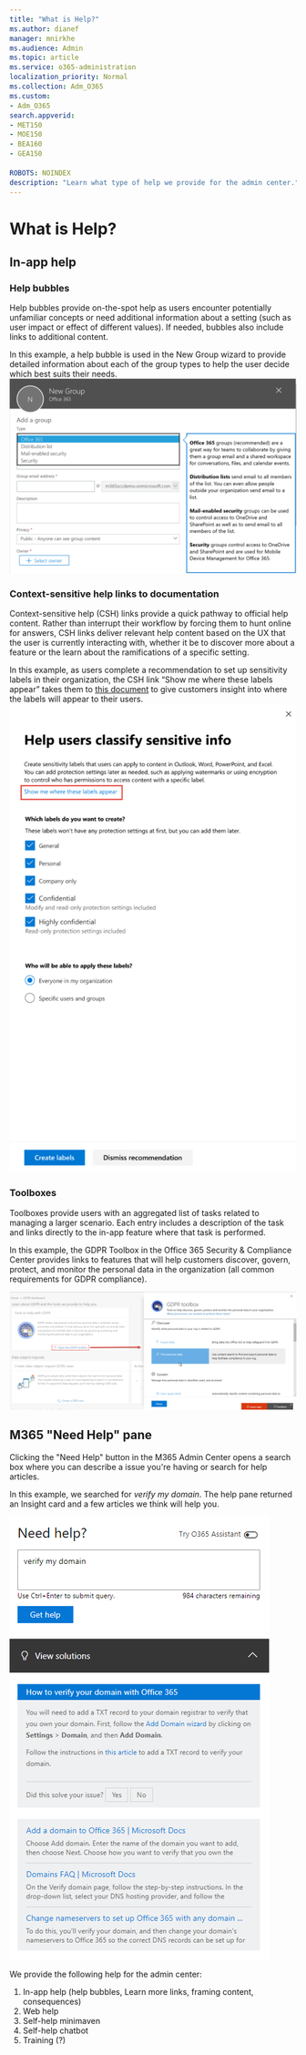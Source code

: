 ```yaml
---
title: "What is Help?"
ms.author: dianef
manager: mnirkhe
ms.audience: Admin
ms.topic: article
ms.service: o365-administration
localization_priority: Normal
ms.collection: Adm_O365
ms.custom:
- Adm_O365
search.appverid:
- MET150
- MOE150
- BEA160
- GEA150

ROBOTS: NOINDEX
description: "Learn what type of help we provide for the admin center."
---
```

<!-- The following is just placeholder text from Madhura's mail. We need to add images/examples of each -->

# What is Help?





## In-app help
### Help bubbles
Help bubbles provide on-the-spot help as users encounter potentially unfamiliar concepts or need additional information about a setting (such as user impact or effect of different values). If needed, bubbles also include links to additional content.

In this example, a help bubble is used in the New Group wizard to provide detailed information about each of the group types to help the user decide which best suits their needs.
![Help bubble](../media/what-is-help/helpbubble.png)

### Context-sensitive help links to documentation
Context-sensitive help (CSH) links provide a quick pathway to official help content. Rather than interrupt their workflow by forcing them to hunt online for answers, CSH links deliver relevant help content based on the UX that the user is currently interacting with, whether it be to discover more about a feature or the learn about the ramifications of a specific setting.

In this example, as users complete a recommendation to set up sensitivity labels in their organization, the CSH link “Show me where these labels appear” takes them to [this document](https://go.microsoft.com/fwlink/?linkid=2005245) to give customers insight into where the labels will appear to their users.
![CSH](../media/what-is-help/cshexample.png)

### Toolboxes
Toolboxes provide users with an aggregated list of tasks related to managing a larger scenario. Each entry includes a description of the task and links directly to the in-app feature where that task is performed.

In this example, the GDPR Toolbox in the Office 365 Security & Compliance Center provides links to features that will help customers discover, govern, protect, and monitor the personal data in the organization (all common requirements for GDPR compliance).

![Toolboxes](../media/what-is-help/toolboxesexample.png)


## M365 "Need Help" pane
Clicking the "Need Help" button in the M365 Admin Center opens a search box where you can describe a issue you're having or search for help articles.

In this example, we searched for *verify my domain*. 
The help pane returned an Insight card and a few articles we think will help you.

![Need help](../media/what-is-help/helppane.png)



We provide the following help for the admin center: 

1. In-app help (help bubbles, Learn more links, framing content, consequences)
2. Web help
3. Self-help minimaven 
1. Self-help chatbot
1. Training (?)